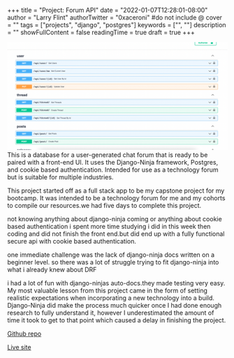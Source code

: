 +++
title = "Project: Forum API"
date = "2022-01-07T12:28:01-08:00"
author = "Larry Flint"
authorTwitter = "0xaceroni" #do not include @
cover = ""
tags = ["projects", "django", "postgres"]
keywords = ["", ""]
description = ""
showFullContent = false
readingTime = true
draft = true
+++

![db-icon](/db-picture.png)This is a database for a user-generated chat forum that is ready to be paired with a front-end UI. It uses the Django-Ninja framework, Postgres, and cookie based authentication. Intended for use as a technology forum but is suitable for multiple industries.

This project started off as a full stack app to be my capstone project for my bootcamp. It was intended to be a technology forum for me and my cohorts to compile our resources.we had five days to complete this project.

not knowing anything about django-ninja coming or anything about cookie based authentication i spent more time studying i did in this week then coding and did not finish the front end.but did end up with a fully functional secure api with cookie based authentication.

one immediate challenge was the lack of django-ninja docs written on a beginner level. so there was a lot of struggle trying to fit django-ninja into what i already knew about DRF 

i had a lot of fun with django-ninjas auto-docs.they made testing very easy. My most valuable lesson from this project came in the form of setting realistic expectations when incorporating a new technology into a build. Django-Ninja did make the process much quicker once I had done enough research to fully understand it, however I underestimated the amount of time it took to get to that point which caused a delay in finishing the project.


[Github repo](https://github.com/Acer0ni/coding-forum)

[Live site](https://forum.pwnschool.org/api/docs)